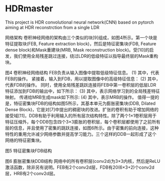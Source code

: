 # HDRmaster
This project is HDR convolutional neural network(CNN) based on pytorch aiming at HDR reconstrction from a single LDR

网络架构
卷积神经网络的架构由三个类似的块[9]组成，如图4所示。第一个块是特征提取块(FEB, Feature extraction block)，然后是特征密集块(FDB, Feature dense block)和Mask重建块(MRB, Mask reconstruction block)。受[10]的启发，我们使用全局残差跳过连接，绕过LDR的低级特征以指导最终层的Mask重构块。

图4 卷积神经网络结构
FEB负责从输入图像中提取低级特征信息。
	(1)
其中，代表FEB的操作。
紧接着，输入到FDB，用以提取图像中的高级特征信息：
	(2)
其中，代表FDB的操作。
	同时，使用全局残差跳跃连接将FEB中第一卷积层的低层LDR特征添加到FDB的输出中，如下所示：
	(3)
其中，表示网络学习到的全局残差特征映射。
传递给MRB生成mask如下所示:
	(4)
其中，表示MRB的操作。 
值得一提的是，特征密集块FDB的结构如图5所示，其基本单元为膨胀密集块(DDB, Dilated Dense Block)，它是对[7]中提出的稠密块的改进。扩张的卷积有助于增加网络的接受域[11]，DDB有助于利用输入的所有层次结构特性。除了两个1×1卷积层用于特征压缩外，每个DDB包含四个3×3膨胀的卷积层，每个卷积层都使用了之前所有层的信息，并且使用了密集的跳跃连接，如图6所示。由于密集的前向连接，这种特性的重用允许减少网络参数并提高学习能力。三个这样的DDB一起形成了这个网络的特征密集块。


图5 特征密集块FDB结构

图6 膨胀密集块DDB结构
网络中的所有卷积层(conv2d)为3×3内核，然后是ReLU激活函数，除非另有说明。FEB有2个conv2d层，FDB有20(6×3+2)个conv2d层，HRB有2个conv2d层。
